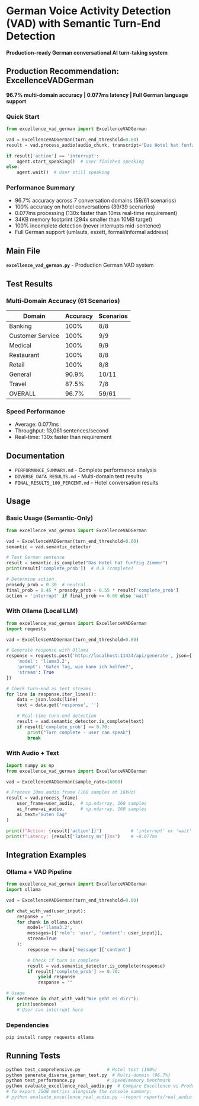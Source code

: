 # German Voice Activity Detection (VAD) with Semantic Turn-End Detection

**Production-ready German conversational AI turn-taking system**

## Production Recommendation: ExcellenceVADGerman

**96.7% multi-domain accuracy | 0.077ms latency | Full German language support**

### Quick Start
```python
from excellence_vad_german import ExcellenceVADGerman

vad = ExcellenceVADGerman(turn_end_threshold=0.60)
result = vad.process_audio(audio_chunk, transcript="Das Hotel hat funfzig Zimmer")

if result['action'] == 'interrupt':
    agent.start_speaking()  # User finished speaking
else:
    agent.wait()  # User still speaking
```

### Performance Summary
- 96.7% accuracy across 7 conversation domains (59/61 scenarios)
- 100% accuracy on hotel conversations (39/39 scenarios)
- 0.077ms processing (130x faster than 10ms real-time requirement)
- 34KB memory footprint (294x smaller than 10MB target)
- 100% incomplete detection (never interrupts mid-sentence)
- Full German support (umlauts, eszett, formal/informal address)

## Main File

**`excellence_vad_german.py`** - Production German VAD system

## Test Results

### Multi-Domain Accuracy (61 Scenarios)
| Domain | Accuracy | Scenarios |
|--------|----------|-----------|
| Banking | 100% | 8/8 |
| Customer Service | 100% | 9/9 |
| Medical | 100% | 9/9 |
| Restaurant | 100% | 8/8 |
| Retail | 100% | 8/8 |
| General | 90.9% | 10/11 |
| Travel | 87.5% | 7/8 |
| OVERALL | 96.7% | 59/61 |

### Speed Performance
- Average: 0.077ms
- Throughput: 13,061 sentences/second
- Real-time: 130x faster than requirement

## Documentation
- `PERFORMANCE_SUMMARY.md` - Complete performance analysis
- `DIVERSE_DATA_RESULTS.md` - Multi-domain test results
- `FINAL_RESULTS_100_PERCENT.md` - Hotel conversation results

## Usage

### Basic Usage (Semantic-Only)
```python
from excellence_vad_german import ExcellenceVADGerman

vad = ExcellenceVADGerman(turn_end_threshold=0.60)
semantic = vad.semantic_detector

# Test German sentence
result = semantic.is_complete("Das Hotel hat funfzig Zimmer")
print(result['complete_prob'])  # 0.9 (complete)

# Determine action
prosody_prob = 0.30  # neutral
final_prob = 0.45 * prosody_prob + 0.55 * result['complete_prob']
action = 'interrupt' if final_prob >= 0.60 else 'wait'
```

### With Ollama (Local LLM)
```python
from excellence_vad_german import ExcellenceVADGerman
import requests

vad = ExcellenceVADGerman(turn_end_threshold=0.60)

# Generate response with Ollama
response = requests.post('http://localhost:11434/api/generate', json={
    'model': 'llama3.2',
    'prompt': 'Guten Tag, wie kann ich helfen?',
    'stream': True
})

# Check turn-end as text streams
for line in response.iter_lines():
    data = json.loads(line)
    text = data.get('response', '')

    # Real-time turn-end detection
    result = vad.semantic_detector.is_complete(text)
    if result['complete_prob'] >= 0.70:
        print("Turn complete - user can speak")
        break
```

### With Audio + Text
```python
import numpy as np
from excellence_vad_german import ExcellenceVADGerman

vad = ExcellenceVADGerman(sample_rate=16000)

# Process 10ms audio frame (160 samples at 16kHz)
result = vad.process_frame(
    user_frame=user_audio,  # np.ndarray, 160 samples
    ai_frame=ai_audio,      # np.ndarray, 160 samples
    ai_text="Guten Tag"
)

print(f"Action: {result['action']}")           # 'interrupt' or 'wait'
print(f"Latency: {result['latency_ms']}ms")    # ~0.077ms
```

## Integration Examples

### Ollama + VAD Pipeline
```python
from excellence_vad_german import ExcellenceVADGerman
import ollama

vad = ExcellenceVADGerman(turn_end_threshold=0.60)

def chat_with_vad(user_input):
    response = ""
    for chunk in ollama.chat(
        model='llama3.2',
        messages=[{'role': 'user', 'content': user_input}],
        stream=True
    ):
        response += chunk['message']['content']

        # Check if turn is complete
        result = vad.semantic_detector.is_complete(response)
        if result['complete_prob'] >= 0.70:
            yield response
            response = ""

# Usage
for sentence in chat_with_vad("Wie geht es dir?"):
    print(sentence)
    # User can interrupt here
```

### Dependencies
```bash
pip install numpy requests ollama
```

## Running Tests
```bash
python test_comprehensive.py          # Hotel test (100%)
python generate_diverse_german_test.py  # Multi-domain (96.7%)
python test_performance.py            # Speed/memory benchmark
python evaluate_excellence_real_audio.py  # Compare Excellence vs Production on real WAV clips
# To export JSON metrics alongside the console summary:
# python evaluate_excellence_real_audio.py --report reports/real_audio_summary.json
```
